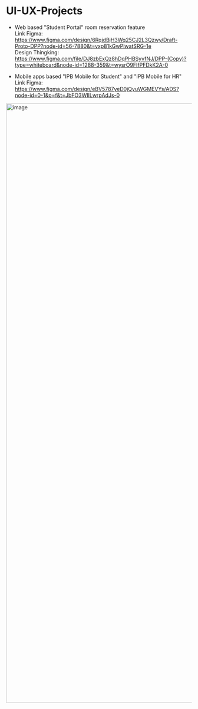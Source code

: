 # UI-UX-Projects
- Web based "Student Portal" room reservation feature <br>
Link Figma: https://www.figma.com/design/6RqjdBjH3Wq25CJ2L3Qzwy/Draft-Proto-DPP?node-id=56-7880&t=vxp81kGwPlwatSRG-1e <br>
Design Thingking: https://www.figma.com/file/DJ8zbExQz8hDqPHBSyvfNJ/DPP-(Copy)?type=whiteboard&node-id=1288-359&t=wysrO9FIfPFDkK2A-0

- Mobile apps based "IPB Mobile for Student" and "IPB Mobile for HR"
Link Figma: https://www.figma.com/design/eBV5787yeD0jQyuWGMEVYs/ADS?node-id=0-1&p=f&t=JbFO3WIILwrpAdJs-0
<img width="2879" height="1623" alt="image" src="https://github.com/user-attachments/assets/f1b999c1-4fa1-4147-a51a-7e20b6de3336" />
